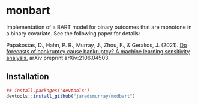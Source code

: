 # monbart
Implementation of a BART model for binary outcomes that are monotone in a binary covariate. See
the following paper for details:

Papakostas, D., Hahn, P. R., Murray, J., Zhou, F., & Gerakos, J. (2021). [Do forecasts of bankruptcy cause bankruptcy? A machine learning sensitivity analysis.](https://arxiv.org/abs/2106.04503) arXiv preprint arXiv:2106.04503.


## Installation

```r
## install.packages("devtools")
devtools::install_github("jaredsmurray/modbart")
```
